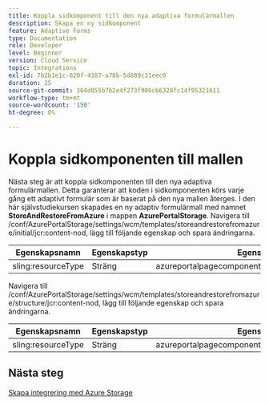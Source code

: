 ```yaml
---
title: Koppla sidkomponent till den nya adaptiva formulärmallen
description: Skapa en ny sidkomponent
feature: Adaptive Forms
type: Documentation
role: Developer
level: Beginner
version: Cloud Service
topic: Integrations
exl-id: 7b2b1e1c-820f-4387-a78b-5d889c31eec0
duration: 25
source-git-commit: 364d055b7b2e4f273f906c66328fc14f95321611
workflow-type: tm+mt
source-wordcount: '150'
ht-degree: 0%

---
```


# Koppla sidkomponenten till mallen

Nästa steg är att koppla sidkomponenten till den nya adaptiva formulärmallen. Detta garanterar att koden i sidkomponenten körs varje gång ett adaptivt formulär som är baserat på den nya mallen återges. I den här självstudiekursen skapades en ny adaptiv formulärmall med namnet **StoreAndRestoreFromAzure** i mappen **AzurePortalStorage**.
Navigera till /conf/AzurePortalStorage/settings/wcm/templates/storeandrestorefromazure/initial/jcr:content-nod, lägg till följande egenskap och spara ändringarna.

| **Egenskapsnamn** | **Egenskapstyp** | **Egenskapsvärde** |
|--------------------|-------------------|-------------------------------------------------------|
| sling:resourceType | Sträng | azureportalpagecomponent/component/page/storeandfetch |

Navigera till /conf/AzurePortalStorage/settings/wcm/templates/storeandrestorefromazure/structure/jcr:content-nod, lägg till följande egenskap och spara ändringarna.

| **Egenskapsnamn** | **Egenskapstyp** | **Egenskapsvärde** |
|--------------------|-------------------|-------------------------------------------------------|
| sling:resourceType | Sträng | azureportalpagecomponent/component/page/storeandfetch |


## Nästa steg

[Skapa integrering med Azure Storage](./create-fdm.md)
